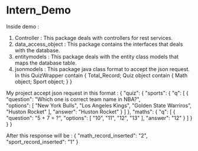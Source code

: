 # Intern_Demo

Inside demo :
  1. Controller : This package deals with controllers for rest services.
  2. data_access_object : This package contains the interfaces that deals with the database.
  3. entitymodels : This package deals with the entity class models that maps the database table.
  4. jsonmodels : This package java class format to accept the json request.
                  In this QuizWrapper contain {
                        Total_Record;
                        Quiz object contain {
                                Math object;
                                Sport object;
                         }
                   }

My project accept json request in this format :
     {
        "quiz": 
        {
            "sports": 
            {
                "q": [
                  {
                      "question": "Which one is correct team name in NBA?",       
                      "options": [
                          "New York Bulls",
                          "Los Angeles Kings",
                          "Golden State Warriros",
                          "Huston Rocket"
                      ],
                      "answer": "Huston Rocket"
                  }
              ]
          },
          "maths": {
              "q": [
                  {
                      "question": "5 + 7 = ?",
                      "options": [
                          "10",
                          "11",
                          "12",
                          "13"
                      ],
                      "answer": "12"
                  }
              ]
          }
      }
  }
  

After this response will be :
    {
      "math_record_inserted": "2",
      "sport_record_inserted": "1"
    }
